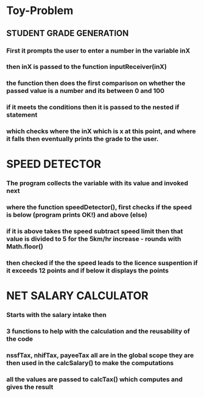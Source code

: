 # Toy-Problem

## STUDENT GRADE GENERATION
### First it prompts the user to enter a number in the variable inX
### then inX is passed to the function inputReceiver(inX)
### the function then does the first comparison on whether the passed value is a number and its between 0 and 100
### if it meets the conditions then it is passed to the nested if statement
### which checks where the inX which is x at this point, and where it falls then eventually prints the grade to the user.

# SPEED DETECTOR
### The program collects the variable with its value and invoked next
### where the function speedDetector(), first checks if the speed is below (program prints OK!) and above (else)
### if it is above takes the speed subtract speed limit then that value is divided to 5 for the 5km/hr increase - rounds with Math.floor()
### then checked if the the speed leads to the licence suspention if it exceeds 12 points and if below it displays the points
 
# NET SALARY CALCULATOR
### Starts with the salary intake then
### 3 functions to help with the calculation and the reusability of the code
### nssfTax, nhifTax, payeeTax all are in the global scope they are then used in the calcSalary() to make the computations
### all the values are passed to calcTax() which computes and gives the result